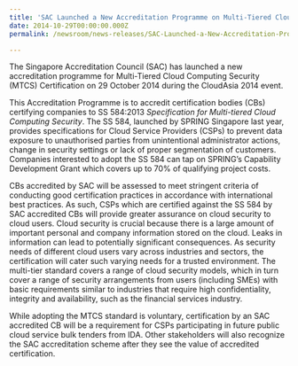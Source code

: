 ```yaml
---
title: 'SAC Launched a New Accreditation Programme on Multi-Tiered Cloud Computing Security (MTCS) Certification'
date: 2014-10-29T00:00:00.000Z
permalink: /newsroom/news-releases/SAC-Launched-a-New-Accreditation-Programme-on-Multi-Tiered-Cloud-Computing-Security-(MTCS)-Certification

---
```



The Singapore Accreditation Council (SAC) has launched a new accreditation programme for Multi-Tiered Cloud Computing Security (MTCS) Certification on 29 October 2014 during the CloudAsia 2014 event.  
 
This Accreditation Programme is to accredit certification bodies (CBs) certifying companies to SS 584:2013 *Specification for Multi-tiered Cloud Computing Security*. The SS 584, launched by SPRING Singapore last year, provides specifications for Cloud Service Providers (CSPs) to prevent data exposure to unauthorised parties from unintentional administrator actions, change in security settings or lack of proper segmentation of customers. Companies interested to adopt the SS 584 can tap on SPRING’s Capability Development Grant which covers up to 70% of qualifying project costs.  
 
CBs accredited by SAC will be assessed to meet stringent criteria of conducting good certification practices in accordance with international best practices. As such, CSPs which are certified against the SS 584 by SAC accredited CBs will provide greater assurance on cloud security to cloud users. Cloud security is crucial because there is a large amount of important personal and company information stored on the cloud. Leaks in information can lead to potentially significant consequences. As security needs of different cloud users vary across industries and sectors, the certification will cater such varying needs for a trusted environment. The multi-tier standard covers a range of cloud security models, which in turn cover a range of security arrangements from users (including SMEs) with basic requirements similar to industries that require high confidentiality, integrity and availability, such as the financial services industry.
 
While adopting the MTCS standard is voluntary, certification by an SAC accredited CB will be a requirement for CSPs participating in future public cloud service bulk tenders from IDA. Other stakeholders will also recognize the SAC accreditation scheme after they see the value of accredited certification.
